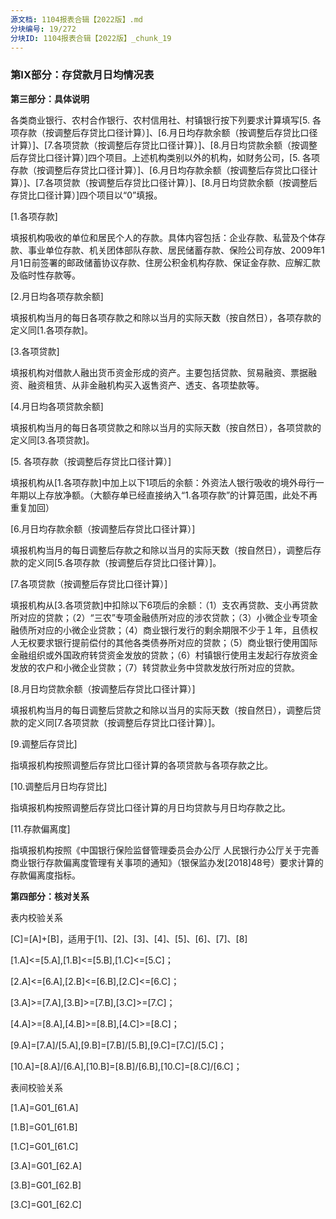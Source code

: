 ```yaml
---
源文档: 1104报表合辑【2022版】.md
分块编号: 19/272
分块ID: 1104报表合辑【2022版】_chunk_19
---
```


### 第IX部分：存贷款月日均情况表

**第三部分：具体说明**

各类商业银行、农村合作银行、农村信用社、村镇银行按下列要求计算填写[5. 各项存款（按调整后存贷比口径计算）]、[6.月日均存款余额（按调整后存贷比口径计算）]、[7.各项贷款（按调整后存贷比口径计算）]、[8.月日均贷款余额（按调整后存贷比口径计算）]四个项目。上述机构类别以外的机构，如财务公司，[5. 各项存款（按调整后存贷比口径计算）]、[6.月日均存款余额（按调整后存贷比口径计算）]、[7.各项贷款（按调整后存贷比口径计算）]、[8.月日均贷款余额（按调整后存贷比口径计算）]四个项目以“0”填报。

[1.各项存款]

填报机构吸收的单位和居民个人的存款。具体内容包括：企业存款、私营及个体存款、事业单位存款、机关团体部队存款、居民储蓄存款、保险公司存放、2009年1月1日前签署的邮政储蓄协议存款、住房公积金机构存款、保证金存款、应解汇款及临时性存款等。

[2.月日均各项存款余额]

填报机构当月的每日各项存款之和除以当月的实际天数（按自然日），各项存款的定义同[1.各项存款]。

[3.各项贷款]

填报机构对借款人融出货币资金形成的资产。主要包括贷款、贸易融资、票据融资、融资租赁、从非金融机构买入返售资产、透支、各项垫款等。

[4.月日均各项贷款余额]

填报机构当月的每日各项贷款之和除以当月的实际天数（按自然日），各项贷款的定义同[3.各项贷款]。

[5. 各项存款（按调整后存贷比口径计算）]

填报机构从[1.各项存款]中加上以下1项后的余额：外资法人银行吸收的境外母行一年期以上存放净额。（大额存单已经直接纳入“1.各项存款”的计算范围，此处不再重复加回）

[6.月日均存款余额（按调整后存贷比口径计算）]

填报机构当月的每日调整后存款之和除以当月的实际天数（按自然日），调整后存款的定义同[5.各项存款（按调整后存贷比口径计算）]。

[7.各项贷款（按调整后存贷比口径计算）]

填报机构从[3.各项贷款]中扣除以下6项后的余额：（1）支农再贷款、支小再贷款所对应的贷款；（2）“三农”专项金融债所对应的涉农贷款；（3）小微企业专项金融债所对应的小微企业贷款；（4）商业银行发行的剩余期限不少于１年，且债权人无权要求银行提前偿付的其他各类债券所对应的贷款；（5）商业银行使用国际金融组织或外国政府转贷资金发放的贷款；（6）村镇银行使用主发起行存放资金发放的农户和小微企业贷款；（7）转贷款业务中贷款发放行所对应的贷款。

[8.月日均贷款余额（按调整后存贷比口径计算）]

填报机构当月的每日调整后贷款之和除以当月的实际天数（按自然日），调整后贷款的定义同[7.各项贷款（按调整后存贷比口径计算）]。

[9.调整后存贷比]

指填报机构按照调整后存贷比口径计算的各项贷款与各项存款之比。

[10.调整后月日均存贷比]

指填报机构按照调整后存贷比口径计算的月日均贷款与月日均存款之比。

[11.存款偏离度]

指填报机构按照《中国银行保险监督管理委员会办公厅 人民银行办公厅关于完善商业银行存款偏离度管理有关事项的通知》（银保监办发[2018]48号）要求计算的存款偏离度指标。

**第四部分：核对关系**

表内校验关系

[C]=[A]+[B]，适用于[1]、[2]、[3]、[4]、[5]、[6]、[7]、[8]

[1.A]<=[5.A],[1.B]<=[5.B],[1.C]<=[5.C]；

[2.A]<=[6.A],[2.B]<=[6.B],[2.C]<=[6.C]；

[3.A]>=[7.A],[3.B]>=[7.B],[3.C]>=[7.C]；

[4.A]>=[8.A],[4.B]>=[8.B],[4.C]>=[8.C]；

[9.A]=[7.A]/[5.A],[9.B]=[7.B]/[5.B],[9.C]=[7.C]/[5.C]；

[10.A]=[8.A]/[6.A],[10.B]=[8.B]/[6.B],[10.C]=[8.C]/[6.C]；

表间校验关系

[1.A]=G01\_[61.A]

[1.B]=G01\_[61.B]

[1.C]=G01\_[61.C]

[3.A]=G01\_[62.A]

[3.B]=G01\_[62.B]

[3.C]=G01\_[62.C]

